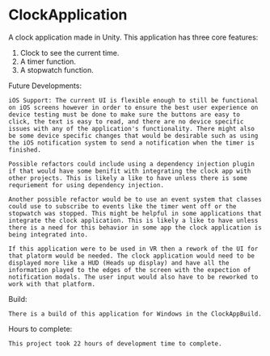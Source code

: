 # ClockApplication
 A clock application made in Unity.
 This application has three core features:
 1. Clock to see the current time.
 2. A timer function.
 3. A stopwatch function.

 Future Developments:

    iOS Support: The current UI is flexible enough to still be functional on iOS screens however in order to ensure the best user experience on device testing must be done to make sure the buttons are easy to click, the text is easy to read, and there are no device specific issues with any of the application's functionality. There might also be some device specific changes that would be desirable such as using the iOS notification system to send a notification when the timer is finished.

    Possible refactors could include using a dependency injection plugin if that would have some benifit with integrating the clock app with other projects. This is likely a like to have unless there is some requriement for using dependency injection.

    Another possible refactor would be to use an event system that classes could use to subscribe to events like the timer went off or the stopwatch was stopped. This might be helpful in some applications that integrate the clock application. This is likely a like to have unless there is a need for this behavior in some app the clock application is being integrated into.

    If this application were to be used in VR then a rework of the UI for that platorm would be needed. The clock application would need to be displayed more like a HUD (Heads up display) and have all the information played to the edges of the screen with the expection of notification modals. The user input would also have to be reworked to work with that platform.

Build:

    There is a build of this application for Windows in the ClockAppBuild. 

Hours to complete:

    This project took 22 hours of development time to complete.